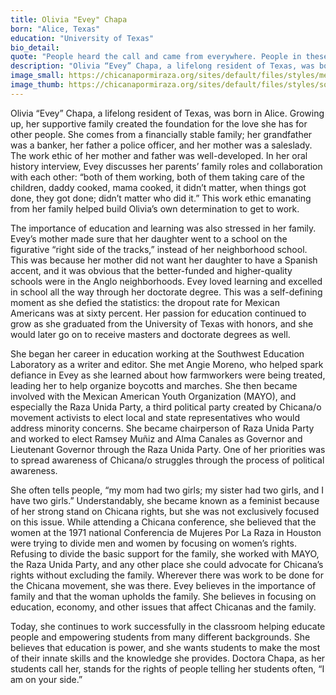```yaml
---
title: Olivia "Evey" Chapa
born: "Alice, Texas"
education: "University of Texas"
bio_detail: 
quote: "People heard the call and came from everywhere. People in these tents and buildings... wherever, teaching the kids so they wouldn't get behind because they walked out. Amazing. It's amazing what people will do when they have a feel for it. El corazón."
description: "Olivia “Evey” Chapa, a lifelong resident of Texas, was born in Alice. Growing up, her supportive family created the foundation for the love she has for other people. She comes from a financially stable family; her grandfather was a banker, her father a police officer, and her mother was a saleslady. The work ethic of her mother and father was well-developed."
image_small: https://chicanapormiraza.org/sites/default/files/styles/medium/public/olivia%20evey%20chapa.jpg
image_thumb: https://chicanapormiraza.org/sites/default/files/styles/square_thumbnail/public/olivia%20evey%20chapa.jpg
--- 
```


Olivia “Evey” Chapa, a lifelong resident of Texas, was born in Alice. Growing up, her supportive family created the foundation for the love she has for other people. She comes from a financially stable family; her grandfather was a banker, her father a police officer, and her mother was a saleslady. The work ethic of her mother and father was well-developed. In her oral history interview, Evey discusses her parents’ family roles and collaboration with each other: “both of them working, both of them taking care of the children, daddy cooked, mama cooked, it didn’t matter, when things got done, they got done; didn’t matter who did it.” This work ethic emanating from her family helped build Olivia’s own determination to get to work.

The importance of education and learning was also stressed in her family. Evey’s mother made sure that her daughter went to a school on the figurative “right side of the tracks,” instead of her neighborhood school. This was because her mother did not want her daughter to have a Spanish accent, and it was obvious that the better-funded and higher-quality schools were in the Anglo neighborhoods. Evey loved learning and excelled in school all the way through her doctorate degree. This was a self-defining moment as she defied the statistics: the dropout rate for Mexican Americans was at sixty percent. Her passion for education continued to grow as she graduated from the University of Texas with honors, and she would later go on to receive masters and doctorate degrees as well.

She began her career in education working at the Southwest Education Laboratory as a writer and editor. She met Angie Moreno, who helped spark defiance in Evey as she learned about how farmworkers were being treated, leading her to help organize boycotts and marches. She then became involved with the Mexican American Youth Organization (MAYO), and especially the Raza Unida Party, a third political party created by Chicana/o movement activists to elect local and state representatives who would address minority concerns. She became chairperson of Raza Unida Party and worked to elect Ramsey Muñiz and Alma Canales as Governor and Lieutenant Governor through the Raza Unida Party. One of her priorities was to spread awareness of Chicana/o struggles through the process of political awareness.

She often tells people, “my mom had two girls; my sister had two girls, and I have two girls.” Understandably, she became known as a feminist because of her strong stand on Chicana rights, but she was not exclusively focused on this issue. While attending a Chicana conference, she believed that the women at the 1971 national Conferencia de Mujeres Por La Raza in Houston were trying to divide men and women by focusing on women’s rights. Refusing to divide the basic support for the family, she worked with MAYO, the Raza Unida Party, and any other place she could advocate for Chicana’s rights without excluding the family. Wherever there was work to be done for the Chicana movement, she was there. Evey believes in the importance of family and that the woman upholds the family. She believes in focusing on education, economy, and other issues that affect Chicanas and the family.

Today, she continues to work successfully in the classroom helping educate people and empowering students from many different backgrounds. She believes that education is power, and she wants students to make the most of their innate skills and the knowledge she provides. Doctora Chapa, as her students call her, stands for the rights of people telling her students often, “I am on your side.”
